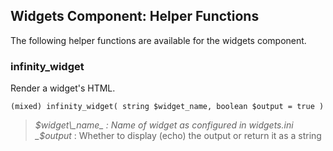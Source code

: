 ## Widgets Component: Helper Functions

The following helper functions are available for the widgets component.

<ul class="infinity-docs-menu"></ul>

### infinity\_widget

Render a widget's HTML.

	(mixed) infinity_widget( string $widget_name, boolean $output = true )

> _$widget\_name_ : Name of widget as configured in widgets.ini  
> _$output_ : Whether to display (echo) the output or return it as a string